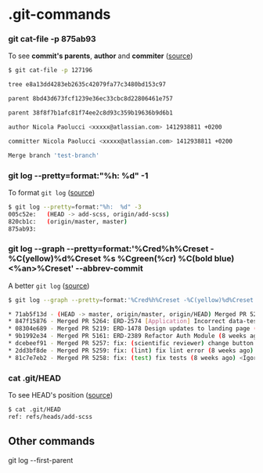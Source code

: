 # .git-commands

### git cat-file -p 875ab93

To see **commit's parents**, **author** and **commiter** ([source](https://blog.developer.atlassian.com/pull-request-merge-strategies-the-great-debate/))

```bash
$ git cat-file -p 127196

tree e8a13dd4283eb2635c42079fa77c3480bd153c97

parent 8bd43d673fcf1239e36ec33cbc8d22806461e757

parent 38f8f7b1afc81f74ee2c8d93c359b19636b9d6b1

author Nicola Paolucci <xxxxx@atlassian.com> 1412938811 +0200

committer Nicola Paolucci <xxxxx@atlassian.com> 1412938811 +0200

Merge branch 'test-branch'
```

### git log --pretty=format:"%h:  %d" -1

To format `git log` ([source](https://stackoverflow.com/a/54935492/1114926))

```bash
$ git log --pretty=format:"%h:  %d" -3
005c52e:   (HEAD -> add-scss, origin/add-scss)
820cb1c:   (origin/master, master)
875ab93:
```

### git log --graph --pretty=format:'%Cred%h%Creset -%C(yellow)%d%Creset %s %Cgreen(%cr) %C(bold blue)<%an>%Creset' --abbrev-commit

A better `git log` ([source](https://coderwall.com/p/euwpig/a-better-git-log))

```bash
$ git log --graph --pretty=format:'%Cred%h%Creset -%C(yellow)%d%Creset %s %Cgreen(%cr) %C(bold blue)<%an>%Creset' --abbrev-commit

* 71ab5f13d - (HEAD -> master, origin/master, origin/HEAD) Merged PR 5266: ERD-2578 [Testing] Tests for Recovery component fail. Fix it (7 weeks ago) <Sergey Reznikov>
* 847f15876 - Merged PR 5264: ERD-2574 [Application] Incorrect data-test-id (8 weeks ago) <Sergey Reznikov>
* 08304e689 - Merged PR 5219: ERD-1478 Design updates to landing page (8 weeks ago) <Sergey Reznikov>
* 9b1992e34 - Merged PR 5161: ERD-2389 Refactor Auth Module (8 weeks ago) <Sergey Reznikov>
* dcebeef91 - Merged PR 5257: fix: (scientific reviewer) change button style (8 weeks ago) <Igor Boiko>
* 2dd3bf8de - Merged PR 5259: fix: (lint) fix lint error (8 weeks ago) <Igor Boiko>
* 81c7e7eb2 - Merged PR 5258: fix: (test) fix tests (8 weeks ago) <Igor Boiko>
```


### cat .git/HEAD

To see HEAD's position ([source](https://stackoverflow.com/a/54935492/1114926))

```bash
$ cat .git/HEAD
ref: refs/heads/add-scss
```

## Other commands
git log --first-parent
